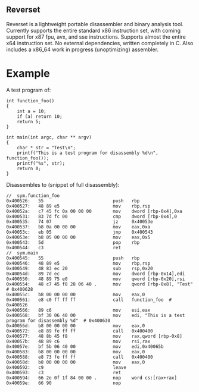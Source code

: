 ## Reverset

Reverset is a lightweight portable disassembler and binary analysis tool. Currently supports the entire standard x86 instruction set, with coming support for x87 fpu, avx, and sse instructions. Supports almost the entire x64 instruction set.
No external dependencies, written completely in C. Also includes a x86_64 work in progress (unoptimizing) assembler.

# Example
A test program of:
```
int function_foo()
{
	int a = 10;
	if (a) return 10;
	return 5;
}

int main(int argc, char ** argv)
{
	char * str = "Test\n";
	printf("This is a test program for disassembly %d\n", function_foo());
	printf("%s", str);
	return 0;
}
```

Disassembles to (snippet of full disassembly): 
```
//	sym.function_foo
0x400526:   55                      	push   rbp
0x400527:   48 89 e5                	mov    rbp,rsp
0x40052a:   c7 45 fc 0a 00 00 00    	mov    dword [rbp-0x4],0xa
0x400531:   83 7d fc 00             	cmp    dword [rbp-0x4],0
0x400535:   74 07                   	jz     0x40053e
0x400537:   b8 0a 00 00 00          	mov    eax,0xa
0x40053c:   eb 05                   	jnp    0x400543
0x40053e:   b8 05 00 00 00          	mov    eax,0x5
0x400543:   5d                      	pop    rbp
0x400544:   c3                      	ret    
//	sym.main
0x400545:   55                      	push   rbp
0x400546:   48 89 e5                	mov    rbp,rsp
0x400549:   48 83 ec 20             	sub    rsp,0x20
0x40054d:   89 7d ec                	mov    dword [rbp-0x14],edi
0x400550:   48 89 75 e0             	mov    qword [rbp-0x20],rsi
0x400554:   48 c7 45 f8 28 06 40 .   	mov    qword [rbp-0x8], "Test"	 # 0x400628
0x40055c:   b8 00 00 00 00          	mov    eax,0
0x400561:   e8 c0 ff ff ff          	call   function_foo	 # 0x400526
0x400566:   89 c6                   	mov    esi,eax
0x400568:   bf 30 06 40 00          	mov    edi, "This is a test program for disassembly %d"	 # 0x400630
0x40056d:   b8 00 00 00 00          	mov    eax,0
0x400572:   e8 89 fe ff ff          	call   0x400400
0x400577:   48 8b 45 f8             	mov    rax,qword [rbp-0x8]
0x40057b:   48 89 c6                	mov    rsi,rax
0x40057e:   bf 5b 06 40 00          	mov    edi,0x40065b
0x400583:   b8 00 00 00 00          	mov    eax,0
0x400588:   e8 73 fe ff ff          	call   0x400400
0x40058d:   b8 00 00 00 00          	mov    eax,0
0x400592:   c9                      	leave  
0x400593:   c3                      	ret    
0x400594:   66 2e 0f 1f 84 00 00 .   	nop    word cs:[rax+rax]
0x40059e:   66 90                   	nop    

```
